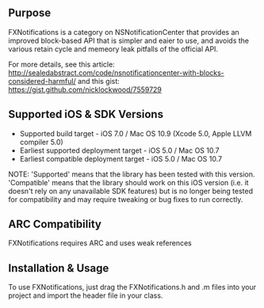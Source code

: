 Purpose
--------------

FXNotifications is a category on NSNotificationCenter that provides an improved block-based API that is simpler and eaier to use, and avoids the various retain cycle and memeory leak pitfalls of the official API.

For more details, see this article: http://sealedabstract.com/code/nsnotificationcenter-with-blocks-considered-harmful/ and this gist: https://gist.github.com/nicklockwood/7559729


Supported iOS & SDK Versions
-----------------------------

* Supported build target - iOS 7.0 / Mac OS 10.9 (Xcode 5.0, Apple LLVM compiler 5.0)
* Earliest supported deployment target - iOS 5.0 / Mac OS 10.7
* Earliest compatible deployment target - iOS 5.0 / Mac OS 10.7

NOTE: 'Supported' means that the library has been tested with this version. 'Compatible' means that the library should work on this iOS version (i.e. it doesn't rely on any unavailable SDK features) but is no longer being tested for compatibility and may require tweaking or bug fixes to run correctly.


ARC Compatibility
------------------

FXNotifications requires ARC and uses weak references


Installation & Usage
--------------------

To use FXNotifications, just drag the FXNotifications.h and .m files into your project and import the header file in your class.